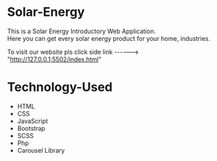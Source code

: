 # Solar-Energy 
This is a Solar Energy Introductory Web Application. <br> Here you can get every solar energy product for your home, industries.
 
To visit our website pls click side link ------> "http://127.0.0.1:5502/index.html"

# Technology-Used
* HTML
* CSS
* JavaScript
* Bootstrap
* SCSS
* Php
* Carousel Library
